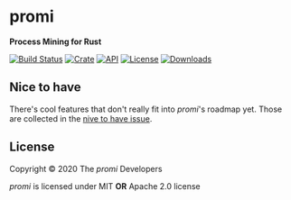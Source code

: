 # promi
**Process Mining for Rust**

[![Build Status](https://travis-ci.org/PM4Rs/promi.svg?branch=master)](https://travis-ci.org/PM4Rs/promi)
[![Crate](https://img.shields.io/crates/v/promi)](https://crates.io/crates/promi)
[![API](https://docs.rs/promi/badge.svg)](https://docs.rs/promi)
[![License](https://img.shields.io/crates/l/promi)](https://crates.io/crates/promi#license)
[![Downloads](https://img.shields.io/crates/d/promi)](https://crates.io/crates/promi)

## Nice to have
There's cool features that don't really fit into _promi_'s roadmap yet.
Those are collected in the [nive to have issue](https://github.com/PM4Rs/promi/issues/14).
    
## License
Copyright © 2020 The _promi_ Developers

_promi_ is licensed under MIT **OR** Apache 2.0 license
